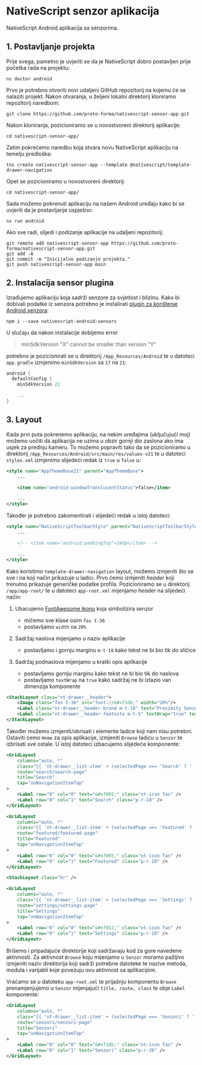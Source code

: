 # NativeScript senzor aplikacija

NativeScript Android aplikacija sa senzorima.

## 1. Postavljanje projekta

Prije svega, pametno je uvjeriti se da je NativeScript dobro postavljen prije početka rada na projektu:

``` shell
ns doctor android
```

Prvo je potrebno otvoriti novi udaljeni GitHub repozitorij na kojemu će se nalaziti projekt. Nakon otvaranja, u željeni lokalni direktorij kloniramo repozitorij naredbom:

``` shell
git clone https://github.com/proto-forma/nativescript-sensor-app.git
```

Nakon kloniranja, pozicioniramo se u novostvoreni direktorij aplikacije:

``` shell
cd nativescript-sensor-app/
```

Zatim pokrećemo naredbu koja stvara novu NativeScript aplikaciju na temelju predloška:

``` shell
tns create nativescript-sensor-app --template @nativescript/template-drawer-navigation
```

Opet se pozicioniramo u novostvoreni direktorij:

``` shell
cd nativescript-sensor-app/
```

Sada možemo pokrenuti aplikaciju na našem Android uređaju kako bi se uvjerili da je postavljanje uspješno:

``` shell
ns run android
```

Ako sve radi, slijedi i podizanje aplikacije na udaljeni repozitorij:

``` shell
git remote add nativescript-sensor-app https://github.com/proto-forma/nativescript-sensor-app.git
git add -A
git commit -m "Inicijalno podizanje projekta."
git push nativescript-sensor-app main
```

## 2. Instalacija sensor plugina

Izrađujemo aplikaciju koja sadrži senzore za svjetlost i blizinu. Kako bi dobivali podatke iz senzora potrebno je instalirati [plugin za korištenje Android senzora](https://market.nativescript.org/plugins/nativescript-android-sensors/):

``` shell
npm i --save nativescript-android-sensors
```

U slučaju da nakon instalacije dobijemo error

> minSdkVersion "X" cannot be smaller than version "Y"

potrebno je pozicionirati se u direktorij `/App_Resources/Android` te u datoteci `app.gradle` izmjenimo `minSdkVersion` sa `17` na `21`:

``` gradle
android {
  defaultConfig {
    minSdkVersion 21

    ...
}
```

## 3. Layout

Kada prvi puta pokrenemo aplikaciju, na nekim uređajima (uključujući moj) možemo uočiti da aplikacija ne uzima u obzir gornji dio zaslona ako ima usjek za prednju kameru. To možemo popraviti tako da se pozicioniramo u direktorij `/App_Resources/Android/src/main/res/values-v21` te u datoteci `styles.xml` izmjenimo slijedeći redak iz `true` u `false` u:

``` xml
<style name="AppThemeBase21" parent="AppThemeBase">
    ...

    <item name="android:windowTranslucentStatus">false</item>

    ...
</style>
```

Također je potrebno zakomentirati i slijedeći redak u istoj datoteci:

``` xml
<style name="NativeScriptToolbarStyle" parent="NativeScriptToolbarStyleBase">
    ...

    <!-- <item name="android:paddingTop">24dp</item> -->

    ...
</style>
```

Kako koristimo `template-drawer-navigation` layout, možemo izmjeniti što se sve i na koji način prikazuje u ladici. Prvo ćemo izmjeniti *header* koji trenutno prikazuje generičke podatke profila. Pozicioniramo se u direktorij `/app/app-root/` te u datoteci `app-root.xml` mijenjamo *header* na slijedeći način:

1. Ubacujemo [FontAwesome ikonu](https://fontawesome.com/icons/microchip?s=solid) koja simbolizira senzor

    - mičemo sve klase osim `fas t-36`
    - postavljamo `width` na `20%`

2. Sadržaj naslova mijenjamo u naziv aplikacije

    - postavljamo i gornju marginu `m-t-10` kako tekst ne bi bio tik do sličice

3. Sadržaj podnaslova mijenjamo u kratki opis aplikacije

    - postavljamo gornju marginu kako tekst ne bi bio tik do naslova 
    - postavljamo `textWrap` na `true` kako sadržaj ne bi izlazio van dimenzija komponente


``` xml
<StackLayout class="nt-drawer__header">
    <Image class="fas t-36" src="font://&#xf2db;" width="20%"/>
    <Label class="nt-drawer__header-brand m-t-10" text="Proximity Senzor App" />
    <Label class="nt-drawer__header-footnote m-t-5" textWrap="true" text="Aplikacija za dohvaćanje podataka iz senzora za blizinu." />
</StackLayout>
```

Također možemo izmjeniti/obrisati i elemente ladice koji nam nisu potrebni. Ostaviti ćemo `Home` za opis aplikacije, izmjeniti `Browse` ladicu u `Senzor` te izbrisati sve ostale. U istoj datoteci izbacujemo slijedeće komponente:

``` xml
<GridLayout
    columns="auto, *"
    class="{{ 'nt-drawer__list-item' + (selectedPage === 'Search' ? ' -selected': '') }}"
    route="search/search-page"
    title="Search"
    tap="onNavigationItemTap"
>
    <Label row="0" col="0" text="&#xf002;" class="nt-icon fas" />
    <Label row="0" col="1" text="Search" class="p-r-10" />
</GridLayout>

<GridLayout
    columns="auto, *"
    class="{{ 'nt-drawer__list-item' + (selectedPage === 'Featured' ? ' -selected': '') }}"
    route="featured/featured-page"
    title="Featured"
    tap="onNavigationItemTap"
>
    <Label row="0" col="0" text="&#xf005;" class="nt-icon fas" />
    <Label row="0" col="1" text="Featured" class="p-r-10" />
</GridLayout>

<StackLayout class="hr" />

<GridLayout
    columns="auto, *"
    class="{{ 'nt-drawer__list-item' + (selectedPage === 'Settings' ? ' -selected': '') }}"
    route="settings/settings-page"
    title="Settings"
    tap="onNavigationItemTap"
>
    <Label row="0" col="0" text="&#xf013;" class="nt-icon fas" />
    <Label row="0" col="1" text="Settings" class="p-r-10" />
</GridLayout>
```

Brišemo i pripadajuće direktorije koji sadržavaju kod za gore navedene aktivnosti. Za aktivnost `Browse` koju mijenjamo u `Senzor` moramo pažljivo izmjeniti naziv direktorija koji sadrži potrebne datoteke te nazive metoda, modula i varijabli koje povezuju ovu aktivnost sa aplikacijom.

Vraćamo se u datoteku `app-root.xml` te prijašnju komponentu `Browse` prenamjenjujemo u `Senzor` mijenjajući `title, route, class` te obje `Label` komponente:

``` xml
<GridLayout
    columns="auto, *"
    class="{{ 'nt-drawer__list-item' + (selectedPage === 'Senzori' ? ' -selected': '') }}"
    route="senzori/senzori-page"
    title="Senzori"
    tap="onNavigationItemTap"
>
    <Label row="0" col="0" text="&#xf2db;" class="nt-icon fas" />
    <Label row="0" col="1" text="Senzori" class="p-r-20" />
</GridLayout>

```



